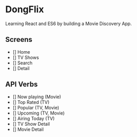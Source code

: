 # DongFlix

Learning React and ES6 by building a Movie Discovery App.

## Screens
- [] Home
- [] TV Shows
- [] Search
- [] Detail

## API Verbs

- [] Now playing (Movie)
- [] Top Rated (TV)
- [] Popular (TV, Movie)
- [] Upcoming (TV, Movie)
- [] Airing Today (TV)
- [] TV Show Detail
- [] Movie Detail